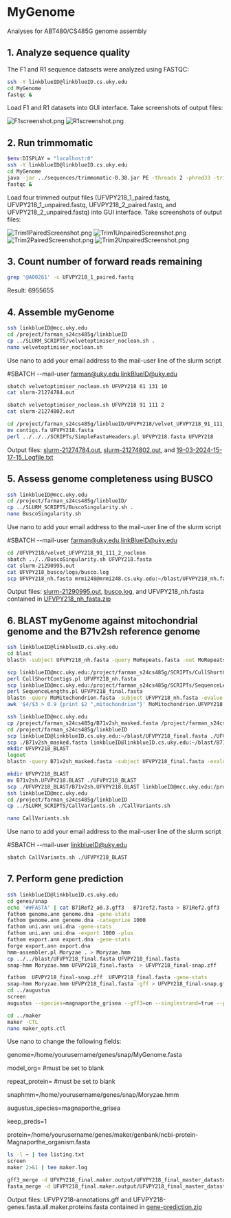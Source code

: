 # MyGenome
Analyses for ABT480/CS485G genome assembly

## 1. Analyze sequence quality
The F1 and R1 sequence datasets were analyzed using FASTQC:
```bash
ssh -Y linkblueID@linkblueID.cs.uky.edu
cd MyGenome
fastqc &
```

Load F1 and R1 datasets into GUI interface.
Take screenshots of output files:

![F1screenshot.png](/data/UFVP218_1_screenshot.PNG)
![R1screenshot.png](/data/UFVP218_2_screenshot.PNG)

## 2. Run trimmomatic
```bash
$env:DISPLAY = "localhost:0"
ssh -Y linkblueID@linkblueID.cs.uky.edu
cd MyGenome
java -jar ../sequences/trimmomatic-0.38.jar PE -threads 2 -phred33 -trimlog UFVPY218_errorlog.txt UFVPY218_1.fq.gz UFVPY218_2.fq.gz UFVPY218_1_paired.fastq UFVPY218_1_unpaired.fastq UFVPY218_2_paired.fastq UFVPY218_2_unpaired.fastq SLIDINGWINDOW:20:20 MINLEN:120 ILLUMINACLIP:adaptors.fasta:2:30:10
fastqc &
```

Load four trimmed output files (UFVPY218_1_paired.fastq, UFVPY218_1_unpaired.fastq, UFVPY218_2_paired.fastq, and UFVPY218_2_unpaired.fastq) into GUI interface. Take screenshots of output files:

![Trim1PairedScreenshot.png](/data/UFVPY218_1_paired_fastq_screenshot.PNG)
![Trim1UnpairedScreenshot.png](/data/UFVPY218_1_unpaired_fastq_screenshot.PNG)
![Trim2PairedScreenshot.png](/data/UFVPY218_2_paired_fastq_screenshot.PNG)
![Trim2UnpairedScreenshot.png](/data/UFVPY218_2_unpaired_fastq_screenshot.PNG)

## 3. Count number of forward reads remaining
```bash
grep '@A00261' -c UFVPY218_1_paired.fastq
```
Result: 6955655

## 4. Assemble myGenome
```bash
ssh linkblueID@mcc.uky.edu
cd /project/farman_s24cs485g/linkblueID
cp ../SLURM_SCRIPTS/velvetoptimiser_noclean.sh .
nano velvetoptimiser_noclean.sh
```
Use nano to add your email address to the mail-user line of the slurm script

#SBATCH --mail-user farman@uky.edu,linkBlueID@uky.edu
```bash
sbatch velvetoptimiser_noclean.sh UFVPY218 61 131 10
cat slurm-21274784.out

sbatch velvetoptimiser_noclean.sh UFVPY218 91 111 2
cat slurm-21274802.out

cd /project/farman_s24cs485g/linblueID/UFVPY218/velvet_UFVPY218_91_111_2_noclean
mv contigs.fa UFVPY218.fasta
perl ../../../SCRIPTs/SimpleFastaHeaders.pl UFVPY218.fasta UFVPY218
```
Output files:
[slurm-21274784.out](/data/slurm-21274784.out), [slurm-21274802.out](/data/slurm-21274802.out), and [19-03-2024-15-17-15_Logfile.txt](/data/19-03-2024-15-17-15_Logfile.txt)

## 5. Assess genome completeness using BUSCO
```bash
ssh linkblueID@mcc.uky.edu
cd /project/farman_s24cs485g/linblueID/
cp ../SLURM_SCRIPTS/BuscoSingularity.sh .
nano BuscoSingularity.sh
```
Use nano to add your email address to the mail-user line of the slurm script

#SBATCH --mail-user farman@uky.edu,linkBlueID@uky.edu
```bash
cd /UFVPY218/velvet_UFVPY218_91_111_2_noclean
sbatch ../../BuscoSingularity.sh UFVPY218.fasta
cat slurm-21290995.out
cat UFVPY218_busco/logs/busco.log
scp UFVPY218_nh.fasta mrmi248@mrmi248.cs.uky.edu:~/blast/UFVPY218_nh.fasta
```
Output files:
[slurm-21290995.out](/data/slurm-21290995.out), [busco.log](/data/busco.log), and UFVPY218_nh.fasta contained in [UFVPY218_nh_fasta.zip](/data/UFVPY218_nh_fasta.zip)

## 6. BLAST myGenome against mitochondrial genome and the B71v2sh reference genome
```bash
ssh linkblueID@linkblueID.cs.uky.edu
cd blast
blastn -subject UFVPY218_nh.fasta -query MoRepeats.fasta -out MoRepeats.UFVPY218_genomeBLASTn6 -evalue 1e-20 -outfmt 6

scp linkblueID@mcc.uky.edu:/project/farman_s24cs485g/SCRIPTs/CullShortContigs.pl ./CullShortContigs.pl
perl CullShortContigs.pl UFVPY218_nh.fasta
scp linkblueID@mcc.uky.edu:/project/farman_s24cs485g/SCRIPTs/SequenceLengths.pl ./SequenceLengths.pl
perl SequenceLengths.pl UFVPY218_final.fasta
blastn -query MoMitochondrion.fasta -subject UFVPY218_nh.fasta -evalue 1e-50 -max_target_seqs 20000 -outfmt '6 qseqid sseqid slen length qstart qend sstart send btop' -out MoMitochondrion.UFVPY218.BLAST
awk '$4/$3 > 0.9 {print $2 ",mitochondrion"}' MoMitochondrion.UFVPY218.BLAST > UFVPY218_mitochondrion.csv

ssh linkblueID@mcc.uky.edu
cp /project/farman_s24cs485g/B71v2sh_masked.fasta /project/farman_s24cs485g/linkblueID/B71v2sh_masked.fasta
cd /project/farman_s24cs485g/linkblueID
scp linkblueID@linkblueID.cs.uky.edu:~/blast/UFVPY218_final.fasta ./UFVPY218_final.fasta
scp ./B71v2sh_masked.fasta linkblueID@linkblueID.cs.uky.edu:~/blast/B71v2sh_masked.fasta
mkdir UFVPY218_BLAST
logout
blastn -query B71v2sh_masked.fasta -subject UFVPY218_final.fasta -evalue 1e-50 -max_target_seqs 20000 -outfmt '6 qseqid sseqid qstart qend sstart send btop' -out B71v2sh.UFVPY218.BLAST

mkdir UFVPY218_BLAST
mv B71v2sh.UFVPY218.BLAST ./UFVPY218_BLAST
scp ./UFVPY218_BLAST/B71v2sh.UFVPY218.BLAST linkblueID@mcc.uky.edu:/project/farman_s24cs485g/linkblueID/UFVPY218_BLAST/B71v2sh.UFVPY218.BLAST
ssh linkblueID@mcc.uky.edu
cd /project/farman_s24cs485g/linkblueID
cp ../SLURM_SCRIPTS/CallVariants.sh ./CallVariants.sh

nano CallVariants.sh
```
Use nano to add your email address to the mail-user line of the slurm script

#SBATCH --mail-user linkblueID@uky.edu
```bash
sbatch CallVariants.sh ./UFVPY218_BLAST
```

## 7. Perform gene prediction
```bash
ssh linkblueID@linkblueID.cs.uky.edu
cd genes/snap
echo '##FASTA' | cat B71Ref2_a0.3.gff3 - B71ref2.fasta > B71Ref2.gff3
fathom genome.ann genome.dna -gene-stats
fathom genome.ann genome.dna -categorize 1000
fathom uni.ann uni.dna -gene-stats
fathom uni.ann uni.dna -export 1000 -plus
fathom export.ann export.dna -gene-stats
forge export.ann export.dna
hmm-assembler.pl Moryzae . > Moryzae.hmm
cp ../../blast/UFVPY218_final.fasta UFVPY218_final.fasta
snap-hmm Moryzae.hmm UFVPY218_final.fasta  > UFVPY218_final-snap.zff

fathom  UFVPY218_final-snap.zff  UFVPY218_final.fasta -gene-stats
snap-hmm Moryzae.hmm UFVPY218_final.fasta -gff > UFVPY218_final-snap.gff2
cd ../augustus
screen
augustus --species=magnaporthe_grisea --gff3=on --singlestrand=true --progress=true ../snap/UFVPY218_final.fasta > UFVPY218_final-augustus.gff3

cd ../maker
maker -CTL
nano maker_opts.ctl
```
Use nano to change the following fields:

genome=/home/yourusername/genes/snap/MyGenome.fasta

model_org= #must be set to blank

repeat_protein= #must be set to blank

snaphmm=/home/yourusername/genes/snap/Moryzae.hmm

augustus_species=magnaporthe_grisea

keep_preds=1

protein=/home/yourusername/genes/maker/genbank/ncbi-protein-Magnaporthe_organism.fasta
```bash
ls -l ~ | tee listing.txt
screen
maker 2>&1 | tee maker.log

gff3_merge -d UFVPY218_final.maker.output/UFVPY218_final_master_datastore_index.log -o UFVPY218_final-annotations.gff
fasta_merge -d UFVPY218_final.maker.output/UFVPY218_final_master_datastore_index.log -o UFVPY218_final-genes.fasta
```
Output files: UFVPY218-annotations.gff and UFVPY218-genes.fasta.all.maker.proteins.fasta contained in [gene-prediction.zip](/data/gene-prediction.zip)
